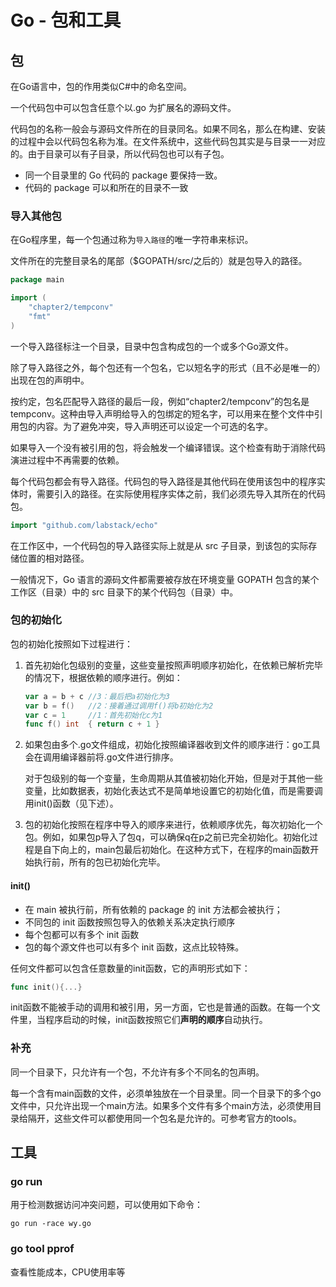 # Go - 包和工具



## 包

在Go语言中，包的作用类似C#中的命名空间。

一个代码包中可以包含任意个以.go 为扩展名的源码文件。

代码包的名称一般会与源码文件所在的目录同名。如果不同名，那么在构建、安装的过程中会以代码包名称为准。在文件系统中，这些代码包其实是与目录一一对应的。由于目录可以有子目录，所以代码包也可以有子包。

- 同一个目录里的 Go 代码的 package 要保持一致。
- 代码的 package 可以和所在的目录不一致

### 导入其他包

在Go程序里，每一个包通过称为`导入路径`的唯一字符串来标识。

文件所在的完整目录名的尾部（$GOPATH/src/之后的）就是包导入的路径。

```go
package main

import (
	"chapter2/tempconv"
	"fmt"
)
```

一个导入路径标注一个目录，目录中包含构成包的一个或多个Go源文件。

除了导入路径之外，每个包还有一个包名，它以短名字的形式（且不必是唯一的）出现在包的声明中。

按约定，包名匹配导入路径的最后一段，例如“chapter2/tempconv”的包名是tempconv。这种由导入声明给导入的包绑定的短名字，可以用来在整个文件中引用包的内容。为了避免冲突，导入声明还可以设定一个可选的名字。

如果导入一个没有被引用的包，将会触发一个编译错误。这个检查有助于消除代码演进过程中不再需要的依赖。

每个代码包都会有导入路径。代码包的导入路径是其他代码在使用该包中的程序实体时，需要引入的路径。在实际使用程序实体之前，我们必须先导入其所在的代码包。

```go
import "github.com/labstack/echo"
```

在工作区中，一个代码包的导入路径实际上就是从 src 子目录，到该包的实际存储位置的相对路径。

一般情况下，Go 语言的源码文件都需要被存放在环境变量 GOPATH 包含的某个工作区（目录）中的 src 目录下的某个代码包（目录）中。

### 包的初始化

包的初始化按照如下过程进行：

1. 首先初始化包级别的变量，这些变量按照声明顺序初始化，在依赖已解析完毕的情况下，根据依赖的顺序进行。例如：

   ```go
   var a = b + c //3：最后把a初始化为3
   var b = f()   //2：接着通过调用f()将b初始化为2
   var c = 1     //1：首先初始化c为1
   func f() int  { return c + 1 }
   ```

2. 如果包由多个.go文件组成，初始化按照编译器收到文件的顺序进行：go工具会在调用编译器前将.go文件进行排序。

   对于包级别的每一个变量，生命周期从其值被初始化开始，但是对于其他一些变量，比如数据表，初始化表达式不是简单地设置它的初始化值，而是需要调用init()函数（见下述）。

3. 包的初始化按照在程序中导入的顺序来进行，依赖顺序优先，每次初始化一个包。例如，如果包p导入了包q，可以确保q在p之前已完全初始化。初始化过程是自下向上的，main包最后初始化。在这种方式下，在程序的main函数开始执行前，所有的包已初始化完毕。

#### init()

- 在 main 被执行前，所有依赖的 package 的 init 方法都会被执行；
- 不同包的 init 函数按照包导入的依赖关系决定执行顺序
- 每个包都可以有多个 init 函数
- 包的每个源文件也可以有多个 init 函数，这点比较特殊。

任何文件都可以包含任意数量的init函数，它的声明形式如下：

```go
func init(){...}
```

init函数不能被手动的调用和被引用，另一方面，它也是普通的函数。在每一个文件里，当程序启动的时候，init函数按照它们**声明的顺序**自动执行。



### 补充

同一个目录下，只允许有一个包，不允许有多个不同名的包声明。

每一个含有main函数的文件，必须单独放在一个目录里。同一个目录下的多个go文件中，只允许出现一个main方法。如果多个文件有多个main方法，必须使用目录给隔开，这些文件可以都使用同一个包名是允许的。可参考官方的tools。



## 工具

### go run

用于检测数据访问冲突问题，可以使用如下命令：

```shell
go run -race wy.go
```



### go tool pprof

查看性能成本，CPU使用率等